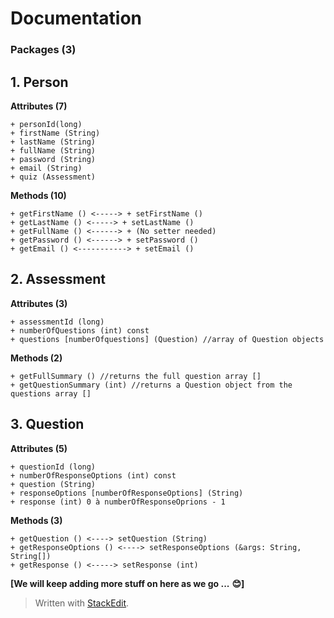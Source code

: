 ﻿# Documentation 

### Packages (3) 

 ## 1. Person 
**Attributes (7)**
```
+ personId(long)
+ firstName (String) 
+ lastName (String)
+ fullName (String)
+ password (String)
+ email (String)
+ quiz (Assessment)  
```
**Methods (10)**
```
+ getFirstName () <-----> + setFirstName () 
+ getLastName () <-----> + setLastName ()
+ getFullName () <------> + (No setter needed)
+ getPassword () <------> + setPassword ()
+ getEmail () <-----------> + setEmail ()
```
## 2. Assessment

**Attributes (3)**
```
+ assessmentId (long)
+ numberOfQuestions (int) const
+ questions [numberOfquestions] (Question) //array of Question objects 
```
**Methods (2)**
```
+ getFullSummary () //returns the full question array []
+ getQuestionSummary (int) //returns a Question object from the questions array []
```
## 3. Question

**Attributes (5)**
```
+ questionId (long)
+ numberOfResponseOptions (int) const
+ question (String)
+ responseOptions [numberOfResponseOptions] (String)
+ response (int) 0 à numberOfResponseOprions - 1
```
**Methods (3)**
```
+ getQuestion () <----> setQuestion (String)
+ getResponseOptions () <----> setResponseOptions (&args: String, String[])
+ getResponse () <-----> setResponse (int)
```
**[We will keep adding more stuff on here as we go ...** **😊]**

> Written with [StackEdit](https://stackedit.io/).
